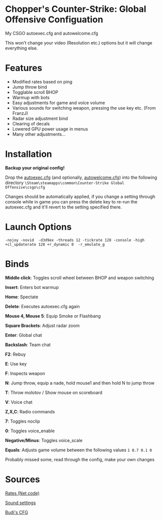 # Chopper's Counter-Strike: Global Offensive Configuation
 My CSGO autoexec.cfg and autowelcome.cfg
 
 This won't change your video (Resolution etc.) options but it will change everything else.
# Features
* Modified rates based on ping
* Jump throw bind
* Togglable scroll BHOP
* Warmup with bots
* Easy adjustments for game and voice volume
* Various sounds for switching weapon, pressing the use key etc. (From FranzJ)
* Radar size adjustment bind
* Clearing of decals
* Lowered GPU power usage in menus
* Many other adjustments...

# Installation
**Backup your original config!**

Drop the [autoexec.cfg](https://raw.githubusercontent.com/Chopper1337/CSGO-CFG/master/autoexec.cfg) (and optionally, [autowelcome.cfg](https://raw.githubusercontent.com/Chopper1337/CSGO-CFG/master/autowelcome.cfg)) into the following directory
`\Steam\steamapps\common\Counter-Strike Global Offensive\csgo\cfg`

Changes should be automatically applied, if you change a setting through console while in game
you can press the delete key to re-run the autoexec.cfg and it'll revert to the setting specified there.

# Launch Options

`-nojoy -novid  -d3d9ex -threads 12 -tickrate 128 -console -high +cl_updaterate 128 +r_dynamic 0  -r_emulate_g`

# Binds
**Middle click**: Toggles scroll wheel between BHOP and weapon switching

**Insert**: Enters bot warmup

**Home**: Spectate

**Delete**: Executes autoexec.cfg again

**Mouse 4, Mouse 5**: Equip Smoke or Flashbang

**Square Brackets**: Adjust radar zoom

**Enter**: Global chat

**Backslash**: Team chat

**F2**: Rebuy

**E**: Use key

**F**: Inspects weapon

**N**: Jump throw, equip a nade, hold mouse1 and then hold N to jump throw

**T**: Throw molotov / Show mouse on scoreboard

**V**: Voice chat

**Z,X,C**: Radio commands

**7**: Toggles noclip

**0**: Toggles voice_enable

**Negative/Minus**: Toggles voice_scale

**Equals**: Adjusts game volume between the following values `1 0.7 0.1 0`

Probably missed some, read through the config, make your own changes

# Sources

[Rates (Net code)](https://steamcommunity.com/sharedfiles/filedetails/?id=795437982)

[Sound settings](https://steamcommunity.com/sharedfiles/filedetails/?id=703059693)

[Budi's CFG](https://gist.github.com/nickbudi/3916475)

